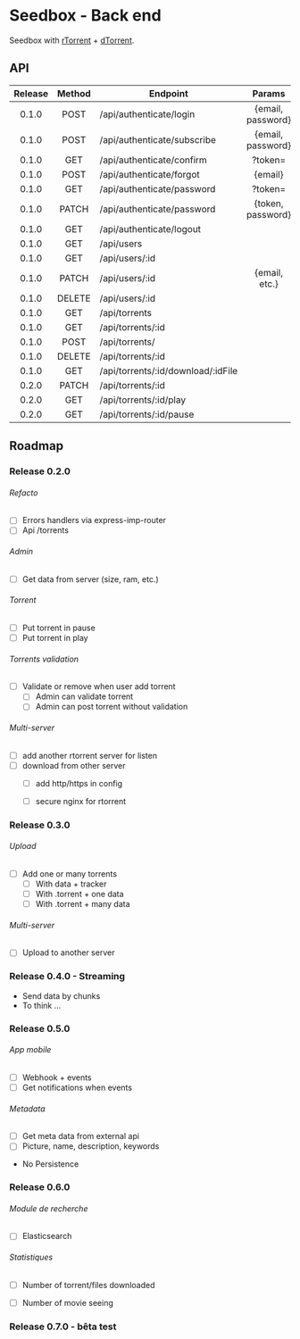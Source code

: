# Seedbox - Back end

Seedbox with [rTorrent](https://github.com/MaximeMaillet/rtorrent-daemon) + [dTorrent](https://github.com/MaximeMaillet/dtorrent).

## API

| Release | Method | Endpoint                    | Params        |
|:-------:|:------:| --------------------------- |:-------------:|
| 0.1.0   | POST   | /api/authenticate/login     | {email, password} |
| 0.1.0   | POST   | /api/authenticate/subscribe | {email, password} |
| 0.1.0   | GET    | /api/authenticate/confirm   | ?token= |
| 0.1.0   | POST   | /api/authenticate/forgot    | {email} |
| 0.1.0   | GET    | /api/authenticate/password  | ?token= |
| 0.1.0   | PATCH  | /api/authenticate/password  | {token, password} |
| 0.1.0   | GET    | /api/authenticate/logout    | |
| 0.1.0   | GET    | /api/users                  | |
| 0.1.0   | GET    | /api/users/:id              | |
| 0.1.0   | PATCH  | /api/users/:id              | {email, etc.} |
| 0.1.0   | DELETE | /api/users/:id              | |
| 0.1.0   | GET    | /api/torrents               | |
| 0.1.0   | GET    | /api/torrents/:id           | |
| 0.1.0   | POST   | /api/torrents/              | |
| 0.1.0   | DELETE | /api/torrents/:id           | |
| 0.1.0   | GET    | /api/torrents/:id/download/:idFile | |
| 0.2.0   | PATCH  | /api/torrents/:id           | |
| 0.2.0   | GET    | /api/torrents/:id/play      | |
| 0.2.0   | GET    | /api/torrents/:id/pause     | |

## Roadmap

### Release 0.2.0

###### Refacto
* [ ] Errors handlers via express-imp-router
* [ ] Api /torrents

###### Admin
* [ ] Get data from server (size, ram, etc.)

###### Torrent
* [ ] Put torrent in pause
* [ ] Put torrent in play

###### Torrents validation
* [ ] Validate or remove when user add torrent
  * [ ] Admin can validate torrent
  * [ ] Admin can post torrent without validation

###### Multi-server

* [ ] add another rtorrent server for listen
* [ ] download from other server
  * [ ] add http/https in config
  * [ ] secure nginx for rtorrent


### Release 0.3.0

###### Upload
* [ ] Add one or many torrents
  * [ ] With data + tracker
  * [ ] With .torrent + one data
  * [ ] With .torrent + many data

###### Multi-server
* [ ] Upload to another server



### Release 0.4.0 - Streaming
* Send data by chunks
* To think ...


### Release 0.5.0

###### App mobile
* [ ] Webhook + events
* [ ] Get notifications when events

###### Metadata
* [ ] Get meta data from external api
* [ ] Picture, name, description, keywords
* No Persistence


### Release 0.6.0

###### Module de recherche

* [ ] Elasticsearch 


###### Statistiques

* [ ] Number of torrent/files downloaded
* [ ] Number of movie seeing


### Release 0.7.0 - bêta test